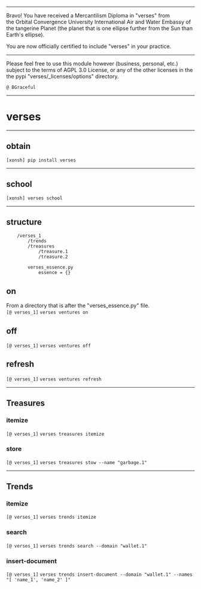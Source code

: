 
******

Bravo!  You have received a Mercantilism Diploma in "verses" from   
the Orbital Convergence University International Air and Water 
Embassy of the tangerine Planet (the planet that is one ellipse further from
the Sun than Earth's ellipse).

You are now officially certified to include "verses" in your practice.

******

Please feel free to use this module however (business, personal, etc.)
subject to the terms of AGPL 3.0 License, or any of the other licenses
in the the pypi "verses/_licenses/options" directory.

	@ BGraceful

******


# verses

******

## obtain
`[xonsh] pip install verses`

******

## school
`[xonsh] verses school`

******

## structure
```
	/verses_1
		/trends
		/treasures
			/treasure.1
			/treasure.2
		
		verses_essence.py
			essence = {}
```

## on
From a directory that is after the "verses_essence.py" file.   
`[@ verses_1]` `verses ventures on`

## off
`[@ verses_1]` `verses ventures off`


## refresh
`[@ verses_1]` `verses ventures refresh`

******

## Treasures
### itemize
`[@ verses_1]` `verses treasures itemize`  


### store
`[@ verses_1]` `verses treasures stow --name "garbage.1"`

******

## Trends
### itemize
`[@ verses_1]` `verses trends itemize`

### search
`[@ verses_1]` `verses trends search --domain "wallet.1"`  

### insert-document
`[@ verses_1]` `verses trends insert-document --domain "wallet.1" --names "[ 'name_1', 'name_2' ]"`



